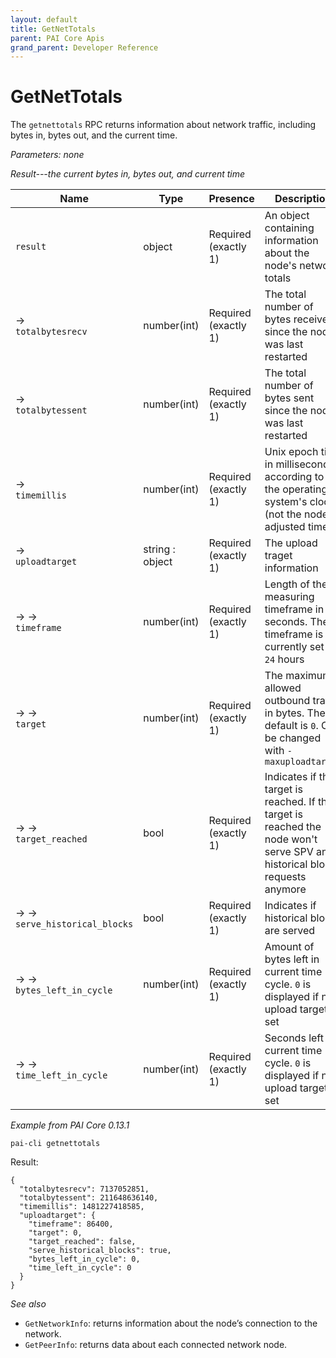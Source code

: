 ```yaml
---
layout: default
title: GetNetTotals
parent: PAI Core Apis
grand_parent: Developer Reference
---
```


GetNetTotals
========================

The `getnettotals` RPC returns information about network traffic, including bytes in, bytes out, and the current time.

*Parameters: none*

*Result---the current bytes in, bytes out, and current time*

| Name | Type      | Presence            | Description
|------|-----------|---------------------|-------------
| `result`  | object | Required<br>(exactly 1) | An object containing information about the node's network totals
| →<br>`totalbytesrecv` | number(int) | Required<br>(exactly 1) | The total number of bytes received since the node was last restarted
| →<br>`totalbytessent` | number(int) | Required<br>(exactly 1) | The total number of bytes sent since the node was last restarted
| →<br>`timemillis` | number(int) | Required<br>(exactly 1) | Unix epoch time in milliseconds according to the operating system's clock (not the node adjusted time)
| →<br>`uploadtarget` | string : <br>object | Required<br>(exactly 1) | The upload traget information
| → →<br>`timeframe` | number(int) | Required<br>(exactly 1) | Length of the measuring timeframe in seconds.  The timeframe is currently set to `24` hours
| → →<br>`target` | number(int) | Required<br>(exactly 1) | The maximum allowed outbound traffic in bytes.  The default is `0`.  Can be changed with `-maxuploadtarget`
| → →<br>`target_reached` | bool | Required<br>(exactly 1) | Indicates if the target is reached.  If the target is reached the node won't serve SPV and historical block requests anymore
| → →<br>`serve_historical_blocks` | bool | Required<br>(exactly 1) | Indicates if historical blocks are served
| → →<br>`bytes_left_in_cycle` | number(int) | Required<br>(exactly 1) | Amount of bytes left in current time cycle.  `0` is displayed if no upload target is set
| → →<br>`time_left_in_cycle` | number(int) | Required<br>(exactly 1) | Seconds left in current time cycle.  `0` is displayed if no upload target is set

*Example from PAI Core 0.13.1*

```
pai-cli getnettotals
```

Result:

```
{
  "totalbytesrecv": 7137052851,
  "totalbytessent": 211648636140,
  "timemillis": 1481227418585,
  "uploadtarget": {
    "timeframe": 86400,
    "target": 0,
    "target_reached": false,
    "serve_historical_blocks": true,
    "bytes_left_in_cycle": 0,
    "time_left_in_cycle": 0
  }
}
```

*See also*

* `GetNetworkInfo`: returns information about the node’s connection to the network.
* `GetPeerInfo`: returns data about each connected network node.
